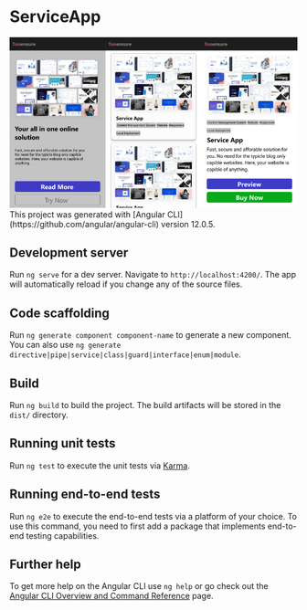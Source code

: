 # ServiceApp

<div style="display:flex;">
    <div><img width="100%" src="https://github.com/TooensureMaster/ServiceApp/blob/main/src/assets/img/ui/mobile/android/hero.png"></div>
    <div><img width="100%" src="https://github.com/TooensureMaster/ServiceApp/blob/main/src/assets/img/ui/mobile/android/product_list.png"></div>
    <div><img width="100%" src="https://github.com/TooensureMaster/ServiceApp/blob/main/src/assets/img/ui/mobile/android/product_item.png"></div>
</div>
This project was generated with [Angular CLI](https://github.com/angular/angular-cli) version 12.0.5.

## Development server

Run `ng serve` for a dev server. Navigate to `http://localhost:4200/`. The app will automatically reload if you change any of the source files.

## Code scaffolding

Run `ng generate component component-name` to generate a new component. You can also use `ng generate directive|pipe|service|class|guard|interface|enum|module`.

## Build

Run `ng build` to build the project. The build artifacts will be stored in the `dist/` directory.

## Running unit tests

Run `ng test` to execute the unit tests via [Karma](https://karma-runner.github.io).

## Running end-to-end tests

Run `ng e2e` to execute the end-to-end tests via a platform of your choice. To use this command, you need to first add a package that implements end-to-end testing capabilities.

## Further help

To get more help on the Angular CLI use `ng help` or go check out the [Angular CLI Overview and Command Reference](https://angular.io/cli) page.
